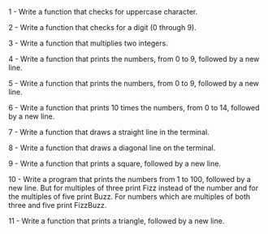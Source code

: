 1 - Write a function that checks for uppercase character.

2 - Write a function that checks for a digit (0 through 9).

3 - Write a function that multiplies two integers.

4 - Write a function that prints the numbers, from 0 to 9, followed by a new line.

5 - Write a function that prints the numbers, from 0 to 9, followed by a new line.

6 - Write a function that prints 10 times the numbers, from 0 to 14, followed by a new line.

7 - Write a function that draws a straight line in the terminal.

8 - Write a function that draws a diagonal line on the terminal.

9 - Write a function that prints a square, followed by a new line.

10 - Write a program that prints the numbers from 1 to 100, followed by a new line. But for multiples of three print Fizz instead of the number and for the multiples of five print Buzz. For numbers which are multiples of both three and five print FizzBuzz.

11 - Write a function that prints a triangle, followed by a new line.
